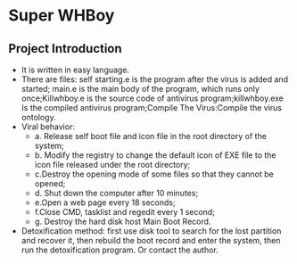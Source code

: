 Super WHBoy
=
Project Introduction
-
* It is written in easy language.
* There are  files: self starting.e is the program after the virus is added and started; main.e is the main body of the program, which runs only once;Killwhboy.e is the source code of antivirus program;killwhboy.exe Is the compiled antivirus program;Compile The Virus:Compile the virus ontology.
* Viral behavior:
  * a. Release self boot file and icon file in the root directory of the system; 
  * b. Modify the registry to change the default icon of EXE file to the icon file released under the root directory;
  * c.Destroy the opening mode of some files so that they cannot be opened; 
  * d. Shut down the computer after 10 minutes;
  * e.Open a web page every 18 seconds; 
  * f.Close CMD, tasklist and regedit every 1 second; 
  * g. Destroy the hard disk host Main Boot Record.
* Detoxification method: first use disk tool to search for the lost partition and recover it, then rebuild the boot record and enter the system, then run the detoxification program. Or contact the author.
